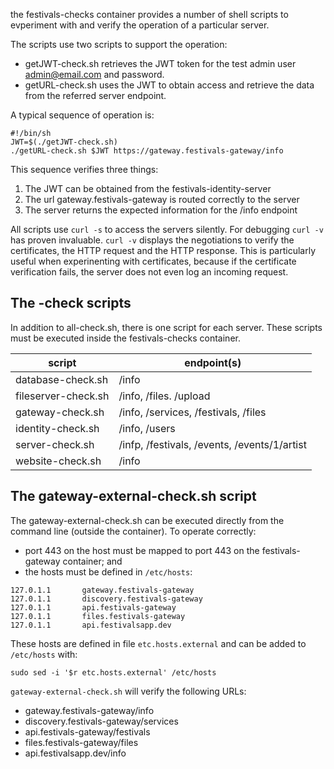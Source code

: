 the festivals-checks  container provides a number of shell scripts to evperiment with and verify the operation of a particular server. 

The scripts use two scripts to support the operation:

*   getJWT-check.sh retrieves the JWT token for the test admin user admin@email.com and password.
*   getURL-check.sh uses the JWT to obtain access and retrieve the data from the referred server endpoint.

A typical sequence of operation is:
```
#!/bin/sh
JWT=$(./getJWT-check.sh)
./getURL-check.sh $JWT https://gateway.festivals-gateway/info

```
This sequence verifies three things:
1. The JWT can be obtained from the festivals-identity-server
2. The url gateway.festivals-gateway is routed correctly to the server
3. The server returns the expected information for the /info endpoint

All scripts use `curl -s` to access the servers silently. For debugging  `curl -v` has proven invaluable. `curl -v` displays the negotiations to verify the certificates, the HTTP request and the HTTP response. This is particularly useful when experinenting with certificates, because if the certificate verification fails, the server does not even log an incoming request.

## The <server>-check scripts
In addition to all-check.sh, there is one script for each server. These scripts must be executed inside the festivals-checks container.

| script | endpoint(s) |
| --- | --- |
| database-check.sh | /info |
| fileserver-check.sh | /info, /files. /upload |
| gateway-check.sh | /info, /services, /festivals, /files |
| identity-check.sh | /info, /users |
| server-check.sh | /infp, /festivals, /events, /events/1/artist |
| website-check.sh | /info |

## The gateway-external-check.sh script
The gateway-external-check.sh can be executed directly from the command line (outside the container). To operate correctly:
*    port 443 on the host must be mapped to port 443 on the festivals-gateway container;  and 
*   the hosts must be defined in `/etc/hosts`:
```
127.0.1.1       gateway.festivals-gateway
127.0.1.1       discovery.festivals-gateway
127.0.1.1       api.festivals-gateway
127.0.1.1       files.festivals-gateway
127.0.1.1       api.festivalsapp.dev
```
These hosts are defined in file `etc.hosts.external` and can be added to `/etc/hosts` with:
```
sudo sed -i '$r etc.hosts.external' /etc/hosts
```
`gateway-external-check.sh` will verify the following URLs:
*   gateway.festivals-gateway/info
*   discovery.festivals-gateway/services
*   api.festivals-gateway/festivals
*   files.festivals-gateway/files
*   api.festivalsapp.dev/info





